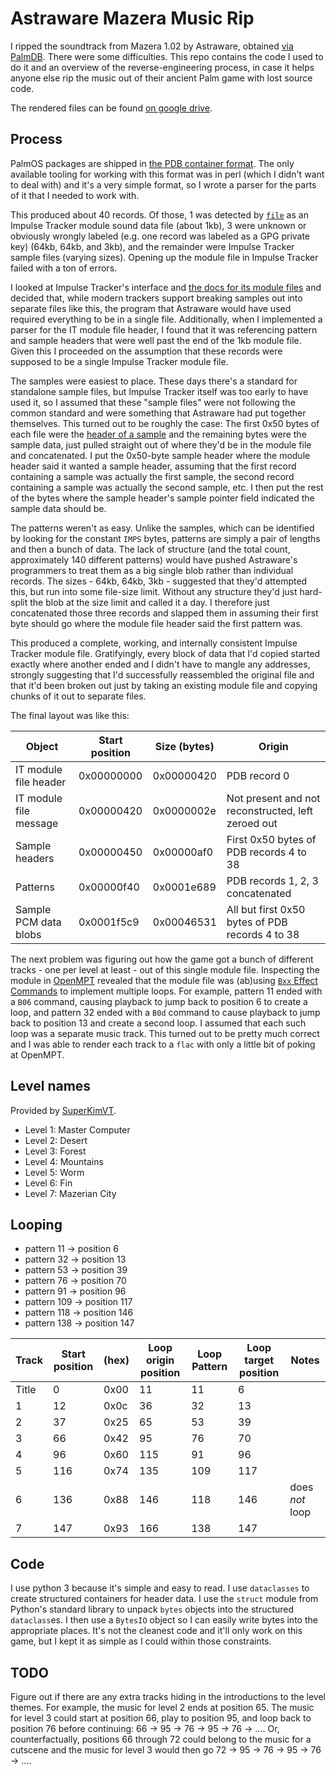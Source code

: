 # Astraware Mazera Music Rip

I ripped the soundtrack from Mazera 1.02 by Astraware, obtained [via
PalmDB](https://palmdb.net/app/astraware-mazera). There were some
difficulties. This repo contains the code I used to do it and an
overview of the reverse-engineering process, in case it helps anyone
else rip the music out of their ancient Palm game with lost source
code.

The rendered files can be found [on google
drive](https://drive.google.com/drive/folders/104vJNP3I7zgo-u6dxJ4jstILRg5flWkk?usp=sharing).

## Process

PalmOS packages are shipped in [the PDB container
format](https://en.wikipedia.org/wiki/PDB_(Palm_OS)). The only
available tooling for working with this format was in perl (which I
didn't want to deal with) and it's a very simple format, so I wrote a
parser for the parts of it that I needed to work with.

This produced about 40 records. Of those, 1 was detected by
[`file`](https://en.wikipedia.org/wiki/File_(command)) as an Impulse
Tracker module sound data file (about 1kb), 3 were unknown or
obviously wrongly labeled (e.g. one record was labeled as a GPG
private key) (64kb, 64kb, and 3kb), and the remainder were Impulse
Tracker sample files (varying sizes). Opening up the module file in
Impulse Tracker failed with a ton of errors.

I looked at Impulse Tracker's interface and [the docs for its module
files](https://github.com/schismtracker/schismtracker/wiki/ITTECH.TXT)
and decided that, while modern trackers support breaking samples out
into separate files like this, the program that Astraware would have
used required everything to be in a single file. Additionally, when I
implemented a parser for the IT module file header, I found that it
was referencing pattern and sample headers that were well past the end
of the 1kb module file. Given this I proceeded on the assumption that
these records were supposed to be a single Impulse Tracker module file.

The samples were easiest to place. These days there's a standard for
standalone sample files, but Impulse Tracker itself was too early to
have used it, so I assumed that these "sample files" were not
following the common standard and were something that Astraware had
put together themselves. This turned out to be roughly the case: The
first 0x50 bytes of each file were the [header of a
sample](https://github.com/schismtracker/schismtracker/wiki/ITTECH.TXT#impulse-sample-format)
and the remaining bytes were the sample data, just pulled straight out
of where they'd be in the module file and concatenated. I put the
0x50-byte sample header where the module header said it wanted a
sample header, assuming that the first record containing a sample was
actually the first sample, the second record containing a sample was
actually the second sample, etc. I then put the rest of the bytes
where the sample header's sample pointer field indicated the sample
data should be.

The patterns weren't as easy. Unlike the samples, which can be
identified by looking for the constant `IMPS` bytes, patterns are
simply a pair of lengths and then a bunch of data. The lack of
structure (and the total count, approximately 140 different patterns)
would have pushed Astraware's programmers to treat them as a big
single blob rather than individual records. The sizes - 64kb, 64kb,
3kb - suggested that they'd attempted this, but run into some
file-size limit. Without any structure they'd just hard-split the blob
at the size limit and called it a day. I therefore just concatenated
those three records and slapped them in assuming their first byte
should go where the module file header said the first pattern was.

This produced a complete, working, and internally consistent Impulse
Tracker module file. Gratifyingly, every block of data that I'd copied
started exactly where another ended and I didn't have to mangle any
addresses, strongly suggesting that I'd successfully reassembled the
original file and that it'd been broken out just by taking an existing
module file and copying chunks of it out to separate files.

The final layout was like this:

| Object                 | Start position | Size (bytes) | Origin                                             |
|------------------------|----------------|--------------|----------------------------------------------------|
| IT module file header  | 0x00000000     | 0x00000420   | PDB record 0                                       |
| IT module file message | 0x00000420     | 0x0000002e   | Not present and not reconstructed, left zeroed out |
| Sample headers         | 0x00000450     | 0x00000af0   | First 0x50 bytes of PDB records 4 to 38            |
| Patterns               | 0x00000f40     | 0x0001e689   | PDB records 1, 2, 3 concatenated                   |
| Sample PCM data blobs  | 0x0001f5c9     | 0x00046531   | All but first 0x50 bytes of PDB records 4 to 38    |

The next problem was figuring out how the game got a bunch of
different tracks - one per level at least - out of this single module
file. Inspecting the module in [OpenMPT](https://openmpt.org/)
revealed that the module file was (ab)using [`Bxx` Effect
Commands](https://wiki.openmpt.org/Manual:_Effect_Reference#Effect_Column_4)
to implement multiple loops. For example, pattern 11 ended with a
`B06` command, causing playback to jump back to position 6 to create a
loop, and pattern 32 ended with a `B0d` command to cause playback to
jump back to position 13 and create a second loop. I assumed that each
such loop was a separate music track. This turned out to be pretty
much correct and I was able to render each track to a `flac` with only
a little bit of poking at OpenMPT.

## Level names

Provided by [SuperKimVT](https://www.twitch.tv/superkimvt).

- Level 1: Master Computer
- Level 2: Desert
- Level 3: Forest
- Level 4: Mountains
- Level 5: Worm
- Level 6: Fin
- Level 7: Mazerian City

## Looping

- pattern 11 -> position 6
- pattern 32 -> position 13
- pattern 53 -> position 39
- pattern 76 -> position 70
- pattern 91 -> position 96
- pattern 109 -> position 117
- pattern 118 -> position 146
- pattern 138 -> position 147

| Track | Start position | (hex) | Loop origin position | Loop Pattern | Loop target position | Notes           |
|-------|----------------|-------|----------------------|--------------|----------------------|-----------------|
| Title | 0              | 0x00  | 11                   | 11           | 6                    |                 |
| 1     | 12             | 0x0c  | 36                   | 32           | 13                   |                 |
| 2     | 37             | 0x25  | 65                   | 53           | 39                   |                 |
| 3     | 66             | 0x42  | 95                   | 76           | 70                   |                 |
| 4     | 96             | 0x60  | 115                  | 91           | 96                   |                 |
| 5     | 116            | 0x74  | 135                  | 109          | 117                  |                 |
| 6     | 136            | 0x88  | 146                  | 118          | 146                  | does *not* loop |
| 7     | 147            | 0x93  | 166                  | 138          | 147                  |                 |

## Code

I use python 3 because it's simple and easy to read. I use
`dataclasses` to create structured containers for header data. I use
the `struct` module from Python's standard library to unpack `bytes`
objects into the structured `dataclass`es. I then use a `BytesIO`
object so I can easily write bytes into the appropriate places. It's
not the cleanest code and it'll only work on this game, but I kept it
as simple as I could within those constraints.

## TODO

Figure out if there are any extra tracks hiding in the introductions
to the level themes. For example, the music for level 2 ends at
position 65. The music for level 3 could start at position 66, play to
position 95, and loop back to position 76 before continuing: 66 -> 95
-> 76 -> 95 -> 76 -> …. Or, counterfactually, positions 66 through 72 could
belong to the music for a cutscene and the music for level 3 would
then go 72 -> 95 -> 76 -> 95 -> 76 -> ….
